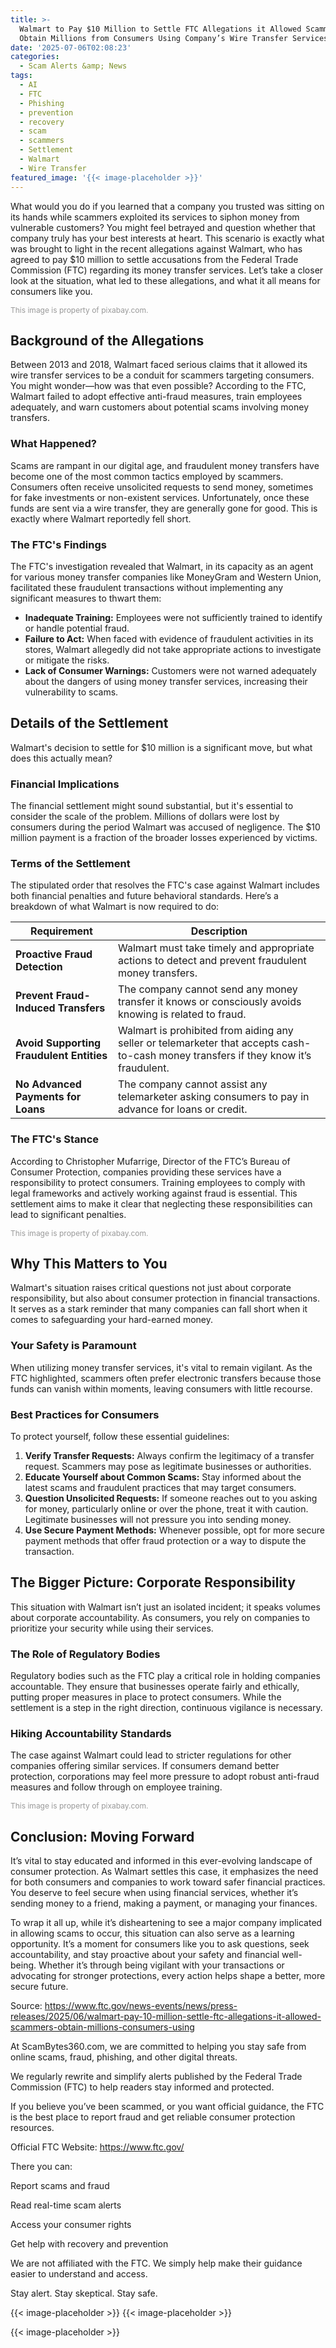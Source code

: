 ```yaml
---
title: >-
  Walmart to Pay $10 Million to Settle FTC Allegations it Allowed Scammers to
  Obtain Millions from Consumers Using Company’s Wire Transfer Services
date: '2025-07-06T02:08:23'
categories:
  - Scam Alerts &amp; News
tags:
  - AI
  - FTC
  - Phishing
  - prevention
  - recovery
  - scam
  - scammers
  - Settlement
  - Walmart
  - Wire Transfer
featured_image: '{{< image-placeholder >}}'
---
```


<p>What would you do if you learned that a company you trusted was sitting on its hands while scammers exploited its services to siphon money from vulnerable customers? You might feel betrayed and question whether that company truly has your best interests at heart. This scenario is exactly what was brought to light in the recent allegations against Walmart, who has agreed to pay $10 million to settle accusations from the Federal Trade Commission (FTC) regarding its money transfer services. Let’s take a closer look at the situation, what led to these allegations, and what it all means for consumers like you.</p> <p></p> <p style="font-size: 12px; color: #999;">This image is property of pixabay.com.</p> <h2>Background of the Allegations</h2> <p>Between 2013 and 2018, Walmart faced serious claims that it allowed its wire transfer services to be a conduit for scammers targeting consumers. You might wonder—how was that even possible? According to the FTC, Walmart failed to adopt effective anti-fraud measures, train employees adequately, and warn customers about potential scams involving money transfers.</p> <h3>What Happened?</h3> <p>Scams are rampant in our digital age, and fraudulent money transfers have become one of the most common tactics employed by scammers. Consumers often receive unsolicited requests to send money, sometimes for fake investments or non-existent services. Unfortunately, once these funds are sent via a wire transfer, they are generally gone for good. This is exactly where Walmart reportedly fell short.</p> <h3>The FTC's Findings</h3> <p>The FTC's investigation revealed that Walmart, in its capacity as an agent for various money transfer companies like MoneyGram and Western Union, facilitated these fraudulent transactions without implementing any significant measures to thwart them:</p> <ul> <li> <strong>Inadequate Training:</strong> Employees were not sufficiently trained to identify or handle potential fraud.</li> <li> <strong>Failure to Act:</strong> When faced with evidence of fraudulent activities in its stores, Walmart allegedly did not take appropriate actions to investigate or mitigate the risks.</li> <li> <strong>Lack of Consumer Warnings:</strong> Customers were not warned adequately about the dangers of using money transfer services, increasing their vulnerability to scams.</li> </ul> <h2>Details of the Settlement</h2> <p>Walmart's decision to settle for $10 million is a significant move, but what does this actually mean?</p> <h3>Financial Implications</h3> <p>The financial settlement might sound substantial, but it's essential to consider the scale of the problem. Millions of dollars were lost by consumers during the period Walmart was accused of negligence. The $10 million payment is a fraction of the broader losses experienced by victims.</p> <h3>Terms of the Settlement</h3> <p>The stipulated order that resolves the FTC's case against Walmart includes both financial penalties and future behavioral standards. Here’s a breakdown of what Walmart is now required to do:</p> <table> <thead> <tr> <th>Requirement</th> <th>Description</th> </tr> </thead> <tbody> <tr> <td><strong>Proactive Fraud Detection</strong></td> <td>Walmart must take timely and appropriate actions to detect and prevent fraudulent money transfers.</td> </tr> <tr> <td><strong>Prevent Fraud-Induced Transfers</strong></td> <td>The company cannot send any money transfer it knows or consciously avoids knowing is related to fraud.</td> </tr> <tr> <td><strong>Avoid Supporting Fraudulent Entities</strong></td> <td>Walmart is prohibited from aiding any seller or telemarketer that accepts cash-to-cash money transfers if they know it’s fraudulent.</td> </tr> <tr> <td><strong>No Advanced Payments for Loans</strong></td> <td>The company cannot assist any telemarketer asking consumers to pay in advance for loans or credit.</td> </tr> </tbody> </table> <h3>The FTC's Stance</h3> <p>According to Christopher Mufarrige, Director of the FTC’s Bureau of Consumer Protection, companies providing these services have a responsibility to protect consumers. Training employees to comply with legal frameworks and actively working against fraud is essential. This settlement aims to make it clear that neglecting these responsibilities can lead to significant penalties.</p> <p></p> <p style="font-size: 12px; color: #999;">This image is property of pixabay.com.</p> <h2>Why This Matters to You</h2> <p>Walmart's situation raises critical questions not just about corporate responsibility, but also about consumer protection in financial transactions. It serves as a stark reminder that many companies can fall short when it comes to safeguarding your hard-earned money.</p> <h3>Your Safety is Paramount</h3> <p>When utilizing money transfer services, it's vital to remain vigilant. As the FTC highlighted, scammers often prefer electronic transfers because those funds can vanish within moments, leaving consumers with little recourse.</p> <h3>Best Practices for Consumers</h3> <p>To protect yourself, follow these essential guidelines:</p> <ol> <li> <strong>Verify Transfer Requests:</strong> Always confirm the legitimacy of a transfer request. Scammers may pose as legitimate businesses or authorities.</li> <li> <strong>Educate Yourself about Common Scams:</strong> Stay informed about the latest scams and fraudulent practices that may target consumers.</li> <li> <strong>Question Unsolicited Requests:</strong> If someone reaches out to you asking for money, particularly online or over the phone, treat it with caution. Legitimate businesses will not pressure you into sending money.</li> <li> <strong>Use Secure Payment Methods:</strong> Whenever possible, opt for more secure payment methods that offer fraud protection or a way to dispute the transaction.</li> </ol> <h2>The Bigger Picture: Corporate Responsibility</h2> <p>This situation with Walmart isn’t just an isolated incident; it speaks volumes about corporate accountability. As consumers, you rely on companies to prioritize your security while using their services.</p> <h3>The Role of Regulatory Bodies</h3> <p>Regulatory bodies such as the FTC play a critical role in holding companies accountable. They ensure that businesses operate fairly and ethically, putting proper measures in place to protect consumers. While the settlement is a step in the right direction, continuous vigilance is necessary.</p> <h3>Hiking Accountability Standards</h3> <p>The case against Walmart could lead to stricter regulations for other companies offering similar services. If consumers demand better protection, corporations may feel more pressure to adopt robust anti-fraud measures and follow through on employee training.</p> <p></p> <p style="font-size: 12px; color: #999;">This image is property of pixabay.com.</p> <h2>Conclusion: Moving Forward</h2> <p>It’s vital to stay educated and informed in this ever-evolving landscape of consumer protection. As Walmart settles this case, it emphasizes the need for both consumers and companies to work toward safer financial practices. You deserve to feel secure when using financial services, whether it’s sending money to a friend, making a payment, or managing your finances.</p> <p>To wrap it all up, while it’s disheartening to see a major company implicated in allowing scams to occur, this situation can also serve as a learning opportunity. It’s a moment for consumers like you to ask questions, seek accountability, and stay proactive about your safety and financial well-being. Whether it’s through being vigilant with your transactions or advocating for stronger protections, every action helps shape a better, more secure future.</p> <p>Source: <a href='https://www.ftc.gov/news-events/news/press-releases/2025/06/walmart-pay-10-million-settle-ftc-allegations-it-allowed-scammers-obtain-millions-consumers-using' style='text-decoration: underline' target='_blank'>https://www.ftc.gov/news-events/news/press-releases/2025/06/walmart-pay-10-million-settle-ftc-allegations-it-allowed-scammers-obtain-millions-consumers-using</a></p> At ScamBytes360.com, we are committed to helping you stay safe from online scams, fraud, phishing, and other digital threats. <p>We regularly rewrite and simplify alerts published by the Federal Trade Commission (FTC) to help readers stay informed and protected.</p> <p>If you believe you’ve been scammed, or you want official guidance, the FTC is the best place to report fraud and get reliable consumer protection resources.</p> <p>Official FTC Website: <a href="https://www.ftc.gov/">https://www.ftc.gov/</a></p> <p>There you can:</p> <p>Report scams and fraud</p> <p>Read real-time scam alerts</p> <p>Access your consumer rights</p> <p>Get help with recovery and prevention</p> <p>We are not affiliated with the FTC. We simply help make their guidance easier to understand and access.</p> <p>Stay alert. Stay skeptical. Stay safe.</p>
{{< image-placeholder >}}
{{< image-placeholder >}}



{{< image-placeholder >}}
